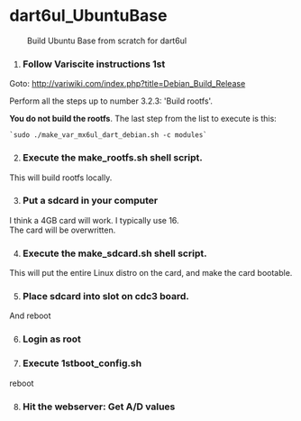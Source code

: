 
# dart6ul_UbuntuBase
 &nbsp; &nbsp; &nbsp; &nbsp; Build Ubuntu Base from scratch for dart6ul

1. ### Follow Variscite instructions 1st

 Goto: http://variwiki.com/index.php?title=Debian_Build_Release

 Perform all the steps up to number 3.2.3: 'Build rootfs'.

 **You do not build the rootfs**.   The last step from the list to execute is this:

    `sudo ./make_var_mx6ul_dart_debian.sh -c modules`

2. ### Execute the make_rootfs.sh shell script.

This will build rootfs locally.

3. ### Put a sdcard in your computer

I think a 4GB card will work.  I typically use 16.<br>
The card will be overwritten.

4. ### Execute the make_sdcard.sh shell script.

This will put the entire Linux distro on the card, and make the card bootable.

5. ### Place sdcard into slot on cdc3 board.

And reboot

6. ### Login as root

7. ### Execute 1stboot_config.sh

reboot

8. ### Hit the webserver:  Get A/D values
